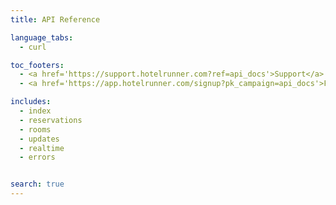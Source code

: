 ```yaml
---
title: API Reference

language_tabs:
  - curl

toc_footers:
  - <a href='https://support.hotelrunner.com?ref=api_docs'>Support</a>
  - <a href='https://app.hotelrunner.com/signup?pk_campaign=api_docs'>Free Sign Up</a>

includes:
  - index
  - reservations
  - rooms
  - updates
  - realtime
  - errors


search: true
---
```


